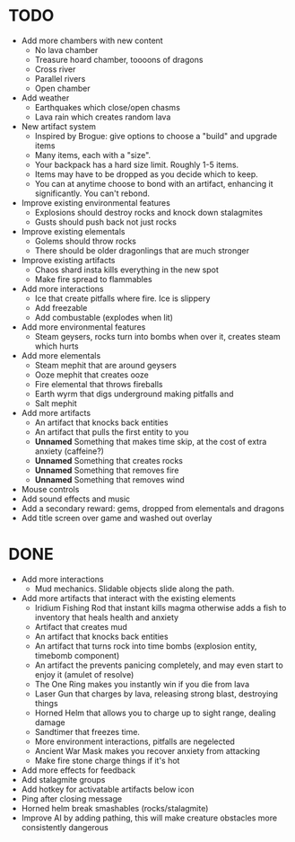 
# TODO

- Add more chambers with new content
  - No lava chamber
  - Treasure hoard chamber, toooons of dragons
  - Cross river
  - Parallel rivers
  - Open chamber
- Add weather
  - Earthquakes which close/open chasms
  - Lava rain which creates random lava
- New artifact system
  - Inspired by Brogue: give options to choose a "build" and upgrade items
  - Many items, each with a "size".
  - Your backpack has a hard size limit.  Roughly 1-5 items.
  - Items may have to be dropped as you decide which to keep.
  - You can at anytime choose to bond with an artifact, enhancing it significantly.  You can't rebond.
- Improve existing environmental features
  - Explosions should destroy rocks and knock down stalagmites
  - Gusts should push back not just rocks
- Improve existing elementals
  - Golems should throw rocks
  - There should be older dragonlings that are much stronger
- Improve existing artifacts
  - Chaos shard insta kills everything in the new spot
  - Make fire spread to flammables
- Add more interactions
  - Ice that create pitfalls where fire.  Ice is slippery
  - Add freezable
  - Add combustable (explodes when lit)
- Add more environmental features
  - Steam geysers, rocks turn into bombs when over it, creates steam which hurts
- Add more elementals
  - Steam mephit that are around geysers
  - Ooze mephit that creates ooze
  - Fire elemental that throws fireballs
  - Earth wyrm that digs underground making pitfalls and
  - Salt mephit
- Add more artifacts
    - An artifact that knocks back entities
    - An artifact that pulls the first entity to you
    - **Unnamed** Something that makes time skip, at the cost of extra anxiety (caffeine?)
    - **Unnamed** Something that creates rocks
    - **Unnamed** Something that removes fire
    - **Unnamed** Something that removes wind
- Mouse controls
- Add sound effects and music
- Add a secondary reward: gems, dropped from elementals and dragons
- Add title screen over game and washed out overlay

# DONE

- Add more interactions
    - Mud mechanics.  Slidable objects slide along the path.
- Add more artifacts that interact with the existing elements
    - Iridium Fishing Rod that instant kills magma otherwise adds a fish to inventory that
      heals health and anxiety
    - Artifact that creates mud
    - An artifact that knocks back entities
    - An artifact that turns rock into time bombs (explosion entity, timebomb component)
    - An artifact the prevents panicing completely, and may even start to enjoy it (amulet of resolve)
    - The One Ring makes you instantly win if you die from lava
    - Laser Gun that charges by lava, releasing strong blast, destroying things
    - Horned Helm that allows you to charge up to sight range, dealing damage
    - Sandtimer that freezes time.
    - More environment interactions, pitfalls are negelected
    - Ancient War Mask makes you recover anxiety from attacking
    - Make fire stone charge things if it's hot
- Add more effects for feedback
- Add stalagmite groups
- Add hotkey for activatable artifacts below icon
- Ping after closing message
- Horned helm break smashables (rocks/stalagmite)
- Improve AI by adding pathing, this will make creature obstacles more consistently dangerous
